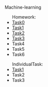 <!DOCTYPE html>
<html lang="en">
   <head>
	<meta charset="UTF-8">
   </head>
   <body>
     <p>Machine-learning</p>
     <ul>
     	Homework:
	<li><a href='https://github.com/humennaT01/machine-learning/blob/main/Homework/Task0/task0.ipynb'>Task0</a></li>
        <li><a href='https://github.com/humennaT01/machine-learning/blob/main/Homework/Task1/Linear%20Regression%20-%20Task.ipynb'>Task1</a></li>
	<li><a href='https://github.com/humennaT01/machine-learning/blob/main/Homework/Task2/Multivariate%20LR-Stubs.ipynb'>Task2</a></li>
	<li><a href='https://github.com/humennaT01/machine-learning/blob/main/Homework/Task3/NeuralNet%20simple.ipynb'>Task3</a></li>
	<li>Task4</li>
	<li>Task5</li>
	<li>Task6</li>
     </ul>
     <ul>
         IndividualTask:
         <li><a href='https://github.com/humennaT01/machine-learning/tree/main/IndividualTask/Regression'>Task1</a></li>
	 <li>Task2</li>
	 <li>Task3</li>
     </ul>
   </body>
</html>
